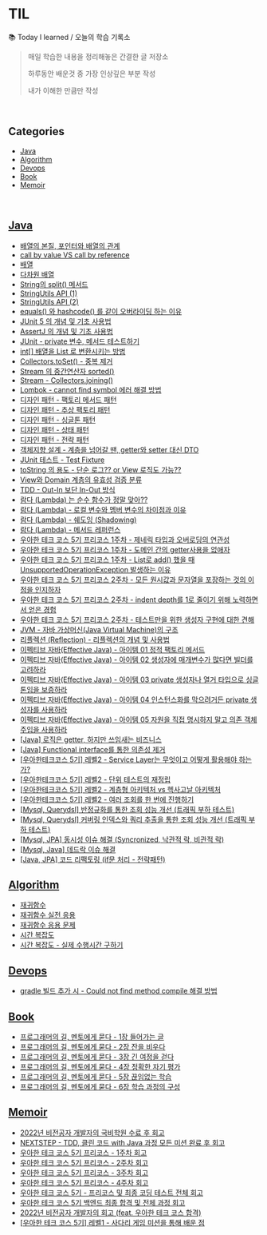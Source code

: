 # TIL
:books: Today I learned / 오늘의 학습 기록소

> 매일 학습한 내용을 정리해놓은 간결한 글 저장소
>
> 하루동안 배운것 중 가장 인상깊은 부분 작성
>
> 내가 이해한 만큼만 작성


<br/>

## Categories

* [Java](#java)
* [Algorithm](#algorithm)
* [Devops](#devops)
* [Book](#book)
* [Memoir](#memoir)


<br/>

## [Java](https://bit.ly/3xVeBnM)
- [배열의 본질, 포인터와 배열의 관계](https://bit.ly/3xRqg6O)
- [call by value VS call by reference](https://bit.ly/3xUzAHl)
- [배열](https://bit.ly/3QwgDSv)
- [다차원 배열](https://bit.ly/3yfc4Vx)
- [String의 split() 메서드](https://bit.ly/3Ol5i5n)
- [StringUtils API (1)](https://bit.ly/3cskksO)
- [StringUtils API (2)](https://bit.ly/3cAdFgj)
- [equals() 와 hashcode() 를 같이 오버라이딩 하는 이유](https://bit.ly/3b7xnQ6)
- [JUnit 5 의 개념 및 기초 사용법](https://bit.ly/3blX9jH)
- [AssertJ 의 개념 및 기초 사용법](https://bit.ly/3vyh8m5)
- [JUnit - private 변수, 메서드 테스트하기](https://bit.ly/3SmX4gc)
- [int[] 배열을 List 로 변환시키는 방법](https://bit.ly/3OZUREs)
- [Collectors.toSet() - 중복 제거](https://bit.ly/3ddJfAR)
- [Stream 의 중간연산자 sorted()](https://bit.ly/3JEI1ug)
- [Stream - Collectors.joining()](https://bit.ly/3bNARHR)
- [Lombok - cannot find symbol 에러 해결 방법](https://bit.ly/3AjsYU1)
- [디자인 패턴 - 팩토리 메서드 패턴](https://bit.ly/3cyR5oC)
- [디자인 패턴 - 추상 팩토리 패턴](https://bit.ly/3THRNkc)
- [디자인 패턴 - 싱글톤 패턴](https://bit.ly/3KS2lJf)
- [디자인 패턴 - 상태 패턴](https://bit.ly/3qqYJEG)
- [디자인 패턴 - 전략 패턴](https://bit.ly/3BsyK5d)
- [객체지향 설계 - 계층을 넘어갈 땐, getter와 setter 대신 DTO](https://bit.ly/3fTzwRw)
- [JUnit 테스트 - Test Fixture](https://bit.ly/3T6CsbQ)
- [toString 의 용도 - 단순 로그?? or View 로직도 가능??](https://bit.ly/3CSe4Fo)
- [View와 Domain 계층의 유효성 검증 분류](https://bit.ly/3CCLUNg)
- [TDD - Out-In 보단 In-Out 방식](https://bit.ly/3Tv3CJt)
- [람다 (Lambda) 는 순수 함수가 정말 맞아??](https://bit.ly/3SpZYzM)
- [람다 (Lambda) - 로컬 변수와 멤버 변수의 차이점과 이유](https://bit.ly/3TJJvr6)
- [람다 (Lambda) - 쉐도잉 (Shadowing)](https://bit.ly/3DmrwBH)
- [람다 (Lambda) - 메서드 레퍼런스](https://bit.ly/3f30sOs)
- [우아한 테크 코스 5기 프리코스 1주차 - 제네릭 타입과 오버로딩의 연관성](https://bit.ly/3Dd6uUS)
- [우아한 테크 코스 5기 프리코스 1주차 - 도메인 간의 getter사용을 없애자](https://bit.ly/3DKNHSa)
- [우아한 테크 코스 5기 프리코스 1주차 - List로 add() 했을 때 UnsupportedOperationException 발생하는 이유](https://bit.ly/3zvypyi)
- [우아한 테크 코스 5기 프리코스 2주차 - 모든 원시값과 문자열을 포장하는 것의 이점을 인지하자](https://bit.ly/3E4f8H5)
- [우아한 테크 코스 5기 프리코스 2주차 - indent depth를 1로 줄이기 위해 노력하면서 얻은 경험](https://bit.ly/3E4Q7LF)
- [우아한 테크 코스 5기 프리코스 2주차 - 테스트만을 위한 생성자 구현에 대한 견해](https://bit.ly/3TdOcc5)
- [JVM - 자바 가상머신(Java Virtual Machine)의 구조](https://bit.ly/3GXNuLX)
- [리플렉션 (Reflection) - 리플렉션의 개념 및 사용법](https://bit.ly/3kPN1UV)
- [이펙티브 자바(Effective Java) - 아이템 01 정적 팩토리 메서드](https://bit.ly/3Dqaa6v)
- [이펙티브 자바(Effective Java) - 아이템 02 생성자에 매개변수가 많다면 빌더를 고려하라](https://bit.ly/3JvdJwj)
- [이펙티브 자바(Effective Java) - 아이템 03 private 생성자나 열거 타입으로 싱글톤임을 보증하라](https://bit.ly/3wV88aQ)
- [이펙티브 자바(Effective Java) - 아이템 04 인스턴스화를 막으려거든 private 생성자를 사용하라](https://bit.ly/3Y4DuYI)
- [이펙티브 자바(Effective Java) - 아이템 05 자원을 직접 명시하지 말고 의존 객체 주입을 사용하라](https://bit.ly/3RBNl5Q)
- [[Java] 로직은 getter, 하지만 쓰임새는 비즈니스](https://bit.ly/3yenmZv)
- [[Java] Functional interface를 통한 의존성 제거](https://bit.ly/3laj4iO)
- [[우아한테크코스 5기] 레벨2 - Service Layer는 무엇이고 어떻게 활용해야 하는가?](https://bit.ly/3Ln03UA)
- [[우아한테크코스 5기] 레벨2 - 단위 테스트의 재정립](https://bit.ly/3NNE8Hz)
- [[우아한테크코스 5기] 레벨2 - 계층형 아키텍처 vs 헥사고날 아키텍처](https://bit.ly/43zYwAX)
- [[우아한테크코스 5기] 레벨2 - 여러 조회를 한 번에 진행하기](https://bit.ly/3P4q6lA)
- [[Mysql, Querydsl] 반정규화를 통한 조회 성능 개선 (트래픽 부하 테스트)](https://bit.ly/3FKsnwu)
- [[Mysql, Querydsl] 커버링 인덱스와 쿼리 추출을 통한 조회 성능 개선 (트래픽 부하 테스트)](https://bit.ly/47dVgNT)
- [[Mysql, JPA] 동시성 이슈 해결 (Syncronized, 낙관적 락, 비관적 락)](https://bit.ly/40qtVFj)
- [[Mysql, Java] 데드락 이슈 해결](https://bit.ly/46sZzDP)
- [[Java, JPA] 코드 리팩토링 (if문 처리 - 전략패턴)](https://github.com/tjdtls690/TIL/blob/main/Java/a_54_strategy_pattern_refactoring.md)

## [Algorithm](https://bit.ly/3NodNwd)
- [재귀함수](https://bit.ly/3yameqc)
- [재귀함수 실전 응용](https://bit.ly/3brS3SR)
- [재귀함수 응용 문제](https://bit.ly/3OxxAKU)
- [시간 복잡도](https://bit.ly/3AvzFCB)
- [시간 복잡도 - 실제 수행시간 구하기](https://bit.ly/3PQZVLZ)

## [Devops](https://bit.ly/3cPeSjV)
- [gradle 빌드 추가 시 - Could not find method compile 해결 방법](https://bit.ly/3Q2X6Io)

## [Book](https://bit.ly/3QKpQoW)
- [프로그래머의 길, 멘토에게 묻다 - 1장 들어가는 글](https://bit.ly/3RQ1I60)
- [프로그래머의 길, 멘토에게 묻다 - 2장 잔을 비우다](https://bit.ly/3QMZAdJ)
- [프로그래머의 길, 멘토에게 묻다 - 3장 긴 여정을 걷다](https://bit.ly/3Sa4IcQ)
- [프로그래머의 길, 멘토에게 묻다 - 4장 정확한 자기 평가](https://bit.ly/eq2e21e)
- [프로그래머의 길, 멘토에게 묻다 - 5장 끊임없는 학습](https://bit.ly/3SwfFFZ)
- [프로그래머의 길, 멘토에게 묻다 - 6장 학습 과정의 구성](https://bit.ly/3Cbkuy3)

## [Memoir](https://bit.ly/3Dw2RJN)
- [2022년 비전공자 개발자의 국비학원 수료 후 회고](https://bit.ly/3UohFBb)
- [NEXTSTEP - TDD, 클린 코드 with Java 과정 모든 미션 완료 후 회고](https://bit.ly/3WCOpIX)
- [우아한 테크 코스 5기 프리코스 - 1주차 회고](https://bit.ly/3U1ZqS6)
- [우아한 테크 코스 5기 프리코스 - 2주차 회고](https://bit.ly/3t9sKui)
- [우아한 테크 코스 5기 프리코스 - 3주차 회고](https://bit.ly/3GdE6Fj)
- [우아한 테크 코스 5기 프리코스 - 4주차 회고](https://bit.ly/3i4G8NP)
- [우아한 테크 코스 5기 - 프리코스 및 최종 코딩 테스트 전체 회고](https://bit.ly/3HXGzVn)
- [우아한 테크 코스 5기 백엔드 최종 합격 및 전체 과정 회고](https://bit.ly/3vkjqon)
- [2022년 비전공자 개발자의 회고 (feat. 우아한 테크 코스 합격)](https://bit.ly/3jLkpLQ)
- [[우아한 테크 코스 5기] 레벨1 - 사다리 게임 미션을 통해 배운 점](https://bit.ly/41GSH4z)